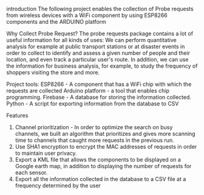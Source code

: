 introduction
The following project enables the collection of Probe requests from wireless devices with a WiFi component by using ESP8266 components and the ARDUINO platform

Why Collect Probe Request?
The probe requests package contains a lot of useful information for all kinds of uses:
We can perform quantitative analysis for example at public transport stations or at disaster events in order to collect to identify and assess a given number of people and their location, and even track a particular user's route.
In addition, we can use the information for business analysis, for example, to study the frequency of shoppers visiting the store and more.

Project tools:
ESP8266 - A component that has a WiFi chip with which the requests are collected
Arduino platform - a tool that enables chip programming.
Firebase - A database for storing the information collected.
Python - A script for exporting information from the database to CSV

Features
1. Channel prioritization - In order to optimize the search on busy channels, we built an algorithm that prioritizes and gives more scanning time to channels that caught more requests in the previous run.
2. Use SHA1 encryption to encrypt the MAC addresses of requests in order to maintain user privacy.
3. Export a KML file that allows the components to be displayed on a Google earth map, in addition to displaying the number of requests for each sensor.
4. Export all the information collected in the database to a CSV file at a frequency determined by the user
